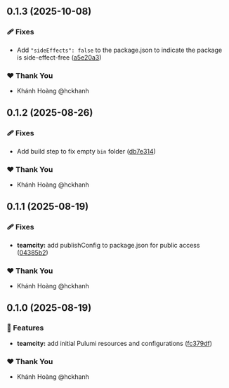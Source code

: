 ## 0.1.3 (2025-10-08)

### 🩹 Fixes

- Add `"sideEffects": false` to the package.json to indicate the package is side-effect-free ([a5e20a3](https://github.com/hckhanh/pulumi-any-terraform/commit/a5e20a3))

### ❤️ Thank You

- Khánh Hoàng @hckhanh

## 0.1.2 (2025-08-26)

### 🩹 Fixes

- Add build step to fix empty `bin` folder ([db7e314](https://github.com/hckhanh/pulumi-any-terraform/commit/db7e314))

### ❤️ Thank You

- Khánh Hoàng @hckhanh

## 0.1.1 (2025-08-19)

### 🩹 Fixes

- **teamcity:** add publishConfig to package.json for public access ([04385b2](https://github.com/hckhanh/pulumi-any-terraform/commit/04385b2))

### ❤️ Thank You

- Khánh Hoàng @hckhanh

## 0.1.0 (2025-08-19)

### 🚀 Features

- **teamcity:** add initial Pulumi resources and configurations ([fc379df](https://github.com/hckhanh/pulumi-any-terraform/commit/fc379df))

### ❤️ Thank You

- Khánh Hoàng @hckhanh